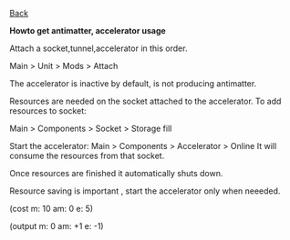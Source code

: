 [Back](https://greengolem.github.io/StructuraHowtos)

**Howto get antimatter, accelerator usage**

Attach a socket,tunnel,accelerator in this order.

Main > Unit > Mods > Attach

The accelerator is inactive by default, is not producing antimatter.

Resources are needed on the socket attached to the accelerator.
To add resources to socket:

Main > Components > Socket > Storage fill

Start the accelerator: Main > Components > Accelerator > Online
It will consume the resources from that socket.

Once resources are finished it automatically shuts down.

Resource saving is important , start the accelerator only when neeeded.

(cost m: 10 am: 0 e: 5)

(output m: 0 am: +1 e: -1)
